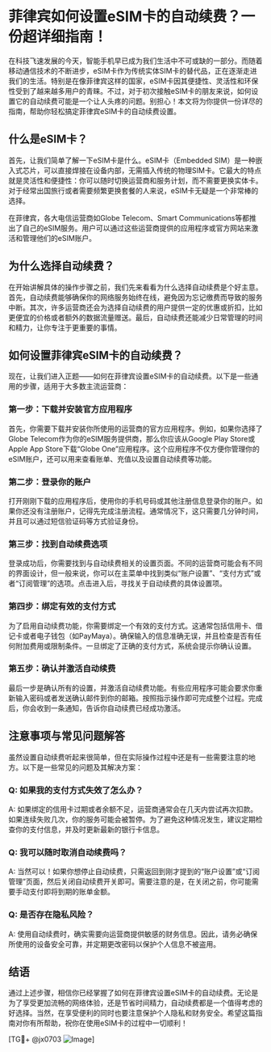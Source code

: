 # 菲律宾如何设置eSIM卡的自动续费？一份超详细指南！

在科技飞速发展的今天，智能手机早已成为我们生活中不可或缺的一部分。而随着移动通信技术的不断进步，eSIM卡作为传统实体SIM卡的替代品，正在逐渐走进我们的生活。特别是在像菲律宾这样的国家，eSIM卡因其便捷性、灵活性和环保性受到了越来越多用户的青睐。不过，对于初次接触eSIM卡的朋友来说，如何设置它的自动续费可能是一个让人头疼的问题。别担心！本文将为你提供一份详尽的指南，帮助你轻松搞定菲律宾eSIM卡的自动续费设置。

## 什么是eSIM卡？

首先，让我们简单了解一下eSIM卡是什么。eSIM卡（Embedded SIM）是一种嵌入式芯片，可以直接焊接在设备内部，无需插入传统的物理SIM卡。它最大的特点就是灵活性和便捷性：你可以随时切换运营商和服务计划，而不需要更换实体卡。对于经常出国旅行或者需要频繁更换套餐的人来说，eSIM卡无疑是一个非常棒的选择。

在菲律宾，各大电信运营商如Globe Telecom、Smart Communications等都推出了自己的eSIM服务。用户可以通过这些运营商提供的应用程序或官方网站来激活和管理他们的eSIM账户。

## 为什么选择自动续费？

在开始讲解具体的操作步骤之前，我们先来看看为什么选择自动续费是个好主意。首先，自动续费能够确保你的网络服务始终在线，避免因为忘记缴费而导致的服务中断。其次，许多运营商还会为选择自动续费的用户提供一定的优惠或折扣，比如更便宜的价格或者额外的数据流量赠送。最后，自动续费还能减少日常管理的时间和精力，让你专注于更重要的事情。

## 如何设置菲律宾eSIM卡的自动续费？

现在，让我们进入正题——如何在菲律宾设置eSIM卡的自动续费。以下是一些通用的步骤，适用于大多数主流运营商：

### 第一步：下载并安装官方应用程序

首先，你需要下载并安装你所使用的运营商的官方应用程序。例如，如果你选择了Globe Telecom作为你的eSIM服务提供商，那么你应该从Google Play Store或Apple App Store下载“Globe One”应用程序。这个应用程序不仅方便你管理你的eSIM账户，还可以用来查看账单、充值以及设置自动续费等功能。

### 第二步：登录你的账户

打开刚刚下载的应用程序后，使用你的手机号码或其他注册信息登录你的账户。如果你还没有注册账户，记得先完成注册流程。通常情况下，这只需要几分钟时间，并且可以通过短信验证码等方式验证身份。

### 第三步：找到自动续费选项

登录成功后，你需要找到与自动续费相关的设置页面。不同的运营商可能会有不同的界面设计，但一般来说，你可以在主菜单中找到类似“账户设置”、“支付方式”或者“订阅管理”的选项。点击进入后，寻找关于自动续费的具体设置项。

### 第四步：绑定有效的支付方式

为了启用自动续费功能，你需要绑定一个有效的支付方式。这通常包括信用卡、借记卡或者电子钱包（如PayMaya）。确保输入的信息准确无误，并且检查是否有任何附加费用或限制条件。一旦绑定了正确的支付方式，系统会提示你确认设置。

### 第五步：确认并激活自动续费

最后一步是确认所有的设置，并激活自动续费功能。有些应用程序可能会要求你重新输入密码或者发送确认邮件到你的邮箱。按照指示操作即可完成整个过程。完成后，你会收到一条通知，告诉你自动续费已经成功激活。

## 注意事项与常见问题解答

虽然设置自动续费听起来很简单，但在实际操作过程中还是有一些需要注意的地方。以下是一些常见的问题及其解决方案：

### Q: 如果我的支付方式失效了怎么办？
A: 如果绑定的信用卡过期或者余额不足，运营商通常会在几天内尝试再次扣款。如果连续失败几次，你的服务可能会被暂停。为了避免这种情况发生，建议定期检查你的支付信息，并及时更新最新的银行卡信息。

### Q: 我可以随时取消自动续费吗？
A: 当然可以！如果你想停止自动续费，只需返回到刚才提到的“账户设置”或“订阅管理”页面，然后关闭自动续费开关即可。需要注意的是，在关闭之前，你可能需要手动支付即将到期的账单金额。

### Q: 是否存在隐私风险？
A: 使用自动续费时，确实需要向运营商提供敏感的财务信息。因此，请务必确保所使用的设备安全可靠，并定期更改密码以保护个人信息不被盗用。

## 结语

通过上述步骤，相信你已经掌握了如何在菲律宾设置eSIM卡的自动续费。无论是为了享受更加流畅的网络体验，还是节省时间精力，自动续费都是一个值得考虑的好选择。当然，在享受便利的同时也要注意保护个人隐私和财务安全。希望这篇指南对你有所帮助，祝你在使用eSIM卡的过程中一切顺利！

[TG💪+ @jx0703 ![Image](https://github.com/user-attachments/assets/dbca1d08-cadb-493c-b0ec-ad6f7a83f270)]